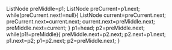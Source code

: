 ListNode preMiddle=p1;
ListNode preCurrent=p1.next;
while(preCurrent.next!=null){
ListNode current=preCurrent.next;
preCurrent.next=current.next;
current.next=preMiddle.next;
preMiddle.next=current;
}
p1=head;
p2=preMiddle.next;
while(p1!=preMiddle){
preMiddle.next=p2.next;
p2.next=p1.next;
p1.next=p2;
p1=p2.next;
p2=preMiddle.next;
}